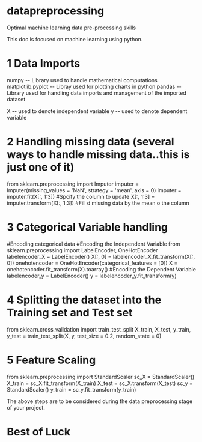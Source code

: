 # datapreprocessing
Optimal machine learning data pre-processing skills

This doc is focused on machine learning using python.

# 1 Data Imports
numpy -- Library used to handle mathematical computations
matplotlib.pyplot  -- Libray used for plotting charts in python
pandas -- Library used for handling data imports and management of the imported dataset

X -- used to denote independent variable
y -- used to denote dependent variable

# 2 Handling missing data (several ways to handle missing data..this is just one of it)
from sklearn.preprocessing import Imputer
imputer = Imputer(missing_values = 'NaN', strategy = 'mean', axis = 0)
imputer = imputer.fit(X[:, 1:3])  #Spcify the column to update
X[:, 1:3] = imputer.transform(X[:, 1:3])   #Fill d missing data by the mean o the column

# 3 Categorical Variable handling
#Encoding categorical data
#Encoding the Independent Variable
from sklearn.preprocessing import LabelEncoder, OneHotEncoder
labelencoder_X = LabelEncoder()
X[:, 0] = labelencoder_X.fit_transform(X[:, 0])
onehotencoder = OneHotEncoder(categorical_features = [0])
X = onehotencoder.fit_transform(X).toarray()
#Encoding the Dependent Variable
labelencoder_y = LabelEncoder()
y = labelencoder_y.fit_transform(y)

# 4 Splitting the dataset into the Training set and Test set
from sklearn.cross_validation import train_test_split
X_train, X_test, y_train, y_test = train_test_split(X, y, test_size = 0.2, random_state = 0)

# 5 Feature Scaling
from sklearn.preprocessing import StandardScaler
sc_X = StandardScaler()
X_train = sc_X.fit_transform(X_train)
X_test = sc_X.transform(X_test)
sc_y = StandardScaler()
y_train = sc_y.fit_transform(y_train)



The above steps are to be considered during the data preprocessing stage of your project.

# Best of Luck
